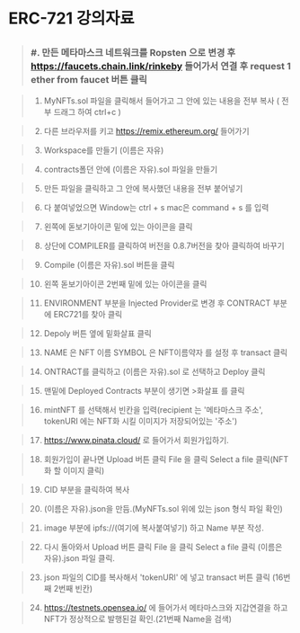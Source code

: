 # ERC-721 강의자료

##
> ### #. 만든 메타마스크 네트워크를 Ropsten 으로 변경 후 https://faucets.chain.link/rinkeby 들어가서 연결 후 request 1 ether from faucet 버튼 클릭

> 1. MyNFTs.sol 파일을 클릭해서 들어가고 그 안에 있는 내용을 전부 복사 ( 전부 드래그 하여 ctrl+c )

> 2. 다른 브라우저를 키고 https://remix.ethereum.org/ 들어가기

> 3. Workspace를 만들기 (이름은 자유)

> 4. contracts폴던 안에 (이름은 자유).sol 파일을 만들기

> 5. 만든 파일을 클릭하고 그 안에 복사했던 내용을 전부 붙어넣기

> 6. 다 붙여넣었으면 Window는 ctrl + s mac은 command + s 를 입력

> 7. 왼쪽에 돋보기아이콘 밑에 있는 아이콘을 클릭

> 8. 상단에 COMPILER를 클릭하여 버전을 0.8.7버전을 찾아 클릭하여 바꾸기

> 9. Compile (이름은 자유).sol 버튼을 클릭

> 10. 왼쪽 돋보기아이콘 2번째 밑에 있는 아이콘을 클릭

> 11. ENVIRONMENT 부분을 Injected Provider로 변경 후 CONTRACT 부분에 ERC721를 찾아 클릭

> 12. Depoly 버튼 옆에 밑화살표 클릭

> 13. NAME 은 NFT 이름 SYMBOL 은 NFT이름약자 를 설정 후 transact 클릭

> 14. ONTRACT를 클릭하고 (이름은 자유).sol 로 선택하고 Deploy 클릭

> 15. 맨밑에 Deployed Contracts 부분이 생기면 >화살표 를 클릭

> 16. mintNFT 를 선택해서 빈칸을 입력(recipient 는 '메타마스크 주소', tokenURI 에는 NFT화 시킬 이미지가 저장되어있는 '주소')

> 17. https://www.pinata.cloud/ 로 들어가서 회원가입하기.

> 18. 회원가입이 끝나면 Upload 버튼 클릭 File 을 클릭 Select a file 클릭(NFT화 할 이미지 클릭)

> 19. CID 부분을 클릭하여 복사

> 20. (이름은 자유).json을 만듬.(MyNFTs.sol 위에 있는 json 형식 파일 확인)

> 21. image 부분에 ipfs://(여기에 복사붙여넣기) 하고 Name 부분 작성.

> 22. 다시 돌아와서 Upload 버튼 클릭 File 을 클릭 Select a file 클릭 (이름은 자유).json 파일 클릭.

> 23. json 파일의 CID를 복사해서 'tokenURI' 에 넣고 transact 버튼 클릭 (16번째 2번째 빈칸)

> 24. https://testnets.opensea.io/ 에 들어가서 메타마스크와 지갑연결을 하고 NFT가 정상적으로 발행된걸 확인.(21번째 Name을 검색)



